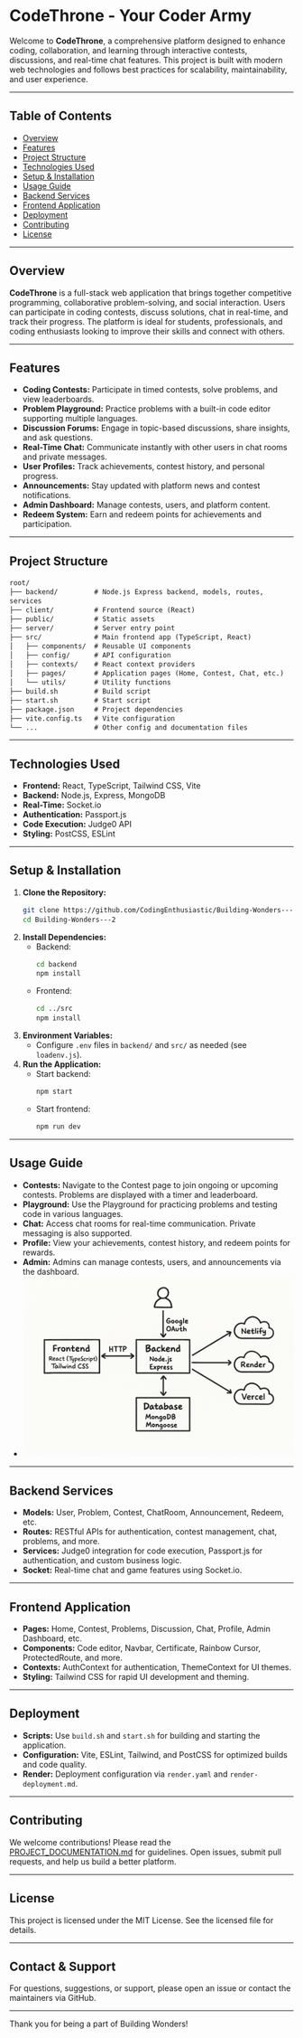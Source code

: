 # CodeThrone - Your Coder Army

Welcome to **CodeThrone**, a comprehensive platform designed to enhance coding, collaboration, and learning through interactive contests, discussions, and real-time chat features. This project is built with modern web technologies and follows best practices for scalability, maintainability, and user experience.

---

## Table of Contents
- [Overview](#overview)
- [Features](#features)
- [Project Structure](#project-structure)
- [Technologies Used](#technologies-used)
- [Setup & Installation](#setup--installation)
- [Usage Guide](#usage-guide)
- [Backend Services](#backend-services)
- [Frontend Application](#frontend-application)
- [Deployment](#deployment)
- [Contributing](#contributing)
- [License](#license)

---

## Overview
**CodeThrone** is a full-stack web application that brings together competitive programming, collaborative problem-solving, and social interaction. Users can participate in coding contests, discuss solutions, chat in real-time, and track their progress. The platform is ideal for students, professionals, and coding enthusiasts looking to improve their skills and connect with others.

---

## Features
- **Coding Contests:** Participate in timed contests, solve problems, and view leaderboards.
- **Problem Playground:** Practice problems with a built-in code editor supporting multiple languages.
- **Discussion Forums:** Engage in topic-based discussions, share insights, and ask questions.
- **Real-Time Chat:** Communicate instantly with other users in chat rooms and private messages.
- **User Profiles:** Track achievements, contest history, and personal progress.
- **Announcements:** Stay updated with platform news and contest notifications.
- **Admin Dashboard:** Manage contests, users, and platform content.
- **Redeem System:** Earn and redeem points for achievements and participation.

---

## Project Structure
```
root/
├── backend/         # Node.js Express backend, models, routes, services
├── client/          # Frontend source (React)
├── public/          # Static assets
├── server/          # Server entry point
├── src/             # Main frontend app (TypeScript, React)
│   ├── components/  # Reusable UI components
│   ├── config/      # API configuration
│   ├── contexts/    # React context providers
│   ├── pages/       # Application pages (Home, Contest, Chat, etc.)
│   └── utils/       # Utility functions
├── build.sh         # Build script
├── start.sh         # Start script
├── package.json     # Project dependencies
├── vite.config.ts   # Vite configuration
└── ...              # Other config and documentation files
```

---

## Technologies Used
- **Frontend:** React, TypeScript, Tailwind CSS, Vite
- **Backend:** Node.js, Express, MongoDB
- **Real-Time:** Socket.io
- **Authentication:** Passport.js
- **Code Execution:** Judge0 API
- **Styling:** PostCSS, ESLint

---

## Setup & Installation
1. **Clone the Repository:**
   ```bash
   git clone https://github.com/CodingEnthusiastic/Building-Wonders---2.git
   cd Building-Wonders---2
   ```
2. **Install Dependencies:**
   - Backend:
     ```bash
     cd backend
     npm install
     ```
   - Frontend:
     ```bash
     cd ../src
     npm install
     ```
3. **Environment Variables:**
   - Configure `.env` files in `backend/` and `src/` as needed (see `loadenv.js`).
4. **Run the Application:**
   - Start backend:
     ```bash
     npm start
     ```
   - Start frontend:
     ```bash
     npm run dev
     ```

---

## Usage Guide
- **Contests:** Navigate to the Contest page to join ongoing or upcoming contests. Problems are displayed with a timer and leaderboard.
- **Playground:** Use the Playground for practicing problems and testing code in various languages.
- **Chat:** Access chat rooms for real-time communication. Private messaging is also supported.
- **Profile:** View your achievements, contest history, and redeem points for rewards.
- **Admin:** Admins can manage contests, users, and announcements via the dashboard.
- ![System Architecture](./system-architecture.png)

---

## Backend Services
- **Models:** User, Problem, Contest, ChatRoom, Announcement, Redeem, etc.
- **Routes:** RESTful APIs for authentication, contest management, chat, problems, and more.
- **Services:** Judge0 integration for code execution, Passport.js for authentication, and custom business logic.
- **Socket:** Real-time chat and game features using Socket.io.

---

## Frontend Application
- **Pages:** Home, Contest, Problems, Discussion, Chat, Profile, Admin Dashboard, etc.
- **Components:** Code editor, Navbar, Certificate, Rainbow Cursor, ProtectedRoute, and more.
- **Contexts:** AuthContext for authentication, ThemeContext for UI themes.
- **Styling:** Tailwind CSS for rapid UI development and theming.

---

## Deployment
- **Scripts:** Use `build.sh` and `start.sh` for building and starting the application.
- **Configuration:** Vite, ESLint, Tailwind, and PostCSS for optimized builds and code quality.
- **Render:** Deployment configuration via `render.yaml` and `render-deployment.md`.

---

## Contributing
We welcome contributions! Please read the [PROJECT_DOCUMENTATION.md](PROJECT_DOCUMENTATION.md) for guidelines. Open issues, submit pull requests, and help us build a better platform.

---

## License
This project is licensed under the MIT License. See the licensed file for details.

---

## Contact & Support
For questions, suggestions, or support, please open an issue or contact the maintainers via GitHub.

---

Thank you for being a part of Building Wonders!
